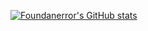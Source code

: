 [![Foundanerror's GitHub stats](https://github-readme-stats.vercel.app/api?username=foundanerror&count_private=true&show_icons=true&theme=radical)](https://github.com/foundanerror)

